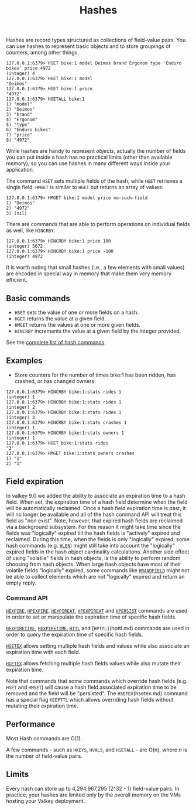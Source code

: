 ﻿---
title: "Hashes"
description: >
    Introduction to Hashes
---

Hashes are record types structured as collections of field-value pairs.
You can use hashes to represent basic objects and to store groupings of counters, among other things.

```
127.0.0.1:6379> HSET bike:1 model Deimos brand Ergonom type 'Enduro bikes' price 4972
(integer) 4
127.0.0.1:6379> HGET bike:1 model
"Deimos"
127.0.0.1:6379> HGET bike:1 price
"4972"
127.0.0.1:6379> HGETALL bike:1
1) "model"
2) "Deimos"
3) "brand"
4) "Ergonom"
5) "type"
6) "Enduro bikes"
7) "price"
8) "4972"
```

While hashes are handy to represent *objects*, actually the number of fields you can
put inside a hash has no practical limits (other than available memory), so you can use
hashes in many different ways inside your application.

The command `HSET` sets multiple fields of the hash, while `HGET` retrieves
a single field. `HMGET` is similar to `HGET` but returns an array of values:

```
127.0.0.1:6379> HMGET bike:1 model price no-such-field
1) "Deimos"
2) "4972"
3) (nil)
```

There are commands that are able to perform operations on individual fields
as well, like `HINCRBY`:

```
127.0.0.1:6379> HINCRBY bike:1 price 100
(integer) 5072
127.0.0.1:6379> HINCRBY bike:1 price -100
(integer) 4972
```

It is worth noting that small hashes (i.e., a few elements with small values) are
encoded in special way in memory that make them very memory efficient.

## Basic commands

* `HSET` sets the value of one or more fields on a hash.
* `HGET` returns the value at a given field.
* `HMGET` returns the values at one or more given fields.
* `HINCRBY` increments the value at a given field by the integer provided.

See the [complete list of hash commands](../commands/#hash).

## Examples

* Store counters for the number of times bike:1 has been ridden, has crashed, or has changed owners:
```
127.0.0.1:6379> HINCRBY bike:1:stats rides 1
(integer) 1
127.0.0.1:6379> HINCRBY bike:1:stats rides 1
(integer) 2
127.0.0.1:6379> HINCRBY bike:1:stats rides 1
(integer) 3
127.0.0.1:6379> HINCRBY bike:1:stats crashes 1
(integer) 1
127.0.0.1:6379> HINCRBY bike:1:stats owners 1
(integer) 1
127.0.0.1:6379> HGET bike:1:stats rides
"3"
127.0.0.1:6379> HMGET bike:1:stats owners crashes
1) "1"
2) "1"
```

## Field expiration 

In valkey 9.0 we added the ability to associate an expiration time to a hash field. When set, the expiration time of a hash field determine when the field will be automatically reclaimed.
Once a hash field expiration time is past, it will no longer be available and all of the hash command API will treat this field as "non exist".
Note, however, that expired hash fields are reclaimed via a background subsystem. For this reason it might take time since the fields was "logically" expired till the hash fields is "actively" expired and reclaimed. During this time, when the fields is only "logically" expired, some hash commands (e.g. [`HLEN`](hlen.md)) might still take into account the "logically" expired fields in the hash object cardinality calculations. Another side effect of using "volatile" fields in hash objects, is the ability to perform random choosing from hash objects. When large hash objects have most of their volatile fields "logically" expired, some commands like [`HRANDFIELD`](hrandfield.md) might not be able to collect elements which are not "logically" expired and return an empty reply.  

### Command API

[`HEXPIRE`](hexpire.md), [`HPEXPIRE`](hpexpire.md), [`HEXPIREAT`](hexpireat.md), [`HPEXPIREAT`](hpexpireat.md) and [`HPERSIST`](hpersist.md) commands are used in order to set or manipulate the expiration time of specific hash fields.

[`HEXPIRETIME`](hexpiretime.md), [`HEXPIRETIME`](hpexpiretime.md), [`HTTL`](httl.md) and [`HPTTL]`(hpttl.md) commands are used in order to query the expiration time of specific hash fields.

[`HSETEX`](hsetex.md) allows setting multiple hash fields and values while also associate an expiration time with each field.

[`HGETEX`](hgetex.md) allows fetching multiple hash fields values while also mutate their expiration time.

Note that commands that some commands which override hash fields (e.g. `HSET` and `HMSET`) will cause a hash field associated expiration time to be removed and the field will be "persisted".
The `HSETEX`(hsetex.md) command has a special flag `KEEPTTL` which allows overriding hash fields without mutating their expiration time.

## Performance

Most Hash commands are O(1).

A few commands - such as `HKEYS`, `HVALS`, and `HGETALL` - are O(n), where _n_ is the number of field-value pairs.

## Limits

Every hash can store up to 4,294,967,295 (2^32 - 1) field-value pairs.
In practice, your hashes are limited only by the overall memory on the VMs hosting your Valkey deployment.

